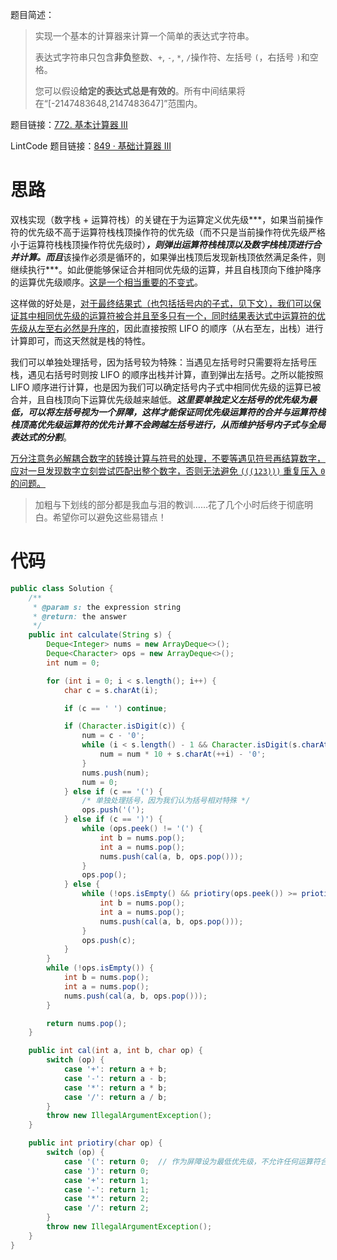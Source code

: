 题目简述：

> 实现一个基本的计算器来计算一个简单的表达式字符串。
>
> 表达式字符串只包含**非负**整数、`+`, `-`, `*`, `/`操作符、左括号 `(`，右括号 `)`和空格。
>
> 您可以假设**给定的表达式总是有效的**。所有中间结果将在“[-2147483648,2147483647]”范围内。

题目链接：[772. 基本计算器 III](https://leetcode.cn/problems/basic-calculator-iii/description/)

LintCode 题目链接：[849 · 基础计算器 III](https://www.lintcode.com/problem/849/)

# 思路

双栈实现（数字栈 + 运算符栈）的关键在于为运算定义优先级***，如果当前操作符的优先级不高于运算符栈栈顶操作符的优先级（而不只是当前操作符优先级严格小于运算符栈栈顶操作符优先级时）***，则弹出运算符栈栈顶以及数字栈栈顶进行合并计算。而且***该操作必须是循环的，如果弹出栈顶后发现新栈顶依然满足条件，则继续执行***。如此便能够保证合并相同优先级的运算，并且自栈顶向下维护降序的运算优先级顺序。<u>这是一个相当重要的不变式</u>。

这样做的好处是，<u>对于最终结果式（也包括括号内的子式，见下文），我们可以保证其中相同优先级的运算符被合并且至多只有一个，同时结果表达式中运算符的优先级从左至右必然是升序的</u>，因此直接按照 LIFO 的顺序（从右至左，出栈）进行计算即可，而这天然就是栈的特性。

我们可以单独处理括号，因为括号较为特殊：当遇见左括号时只需要将左括号压栈，遇见右括号时则按 LIFO 的顺序出栈并计算，直到弹出左括号。之所以能按照 LIFO 顺序进行计算，也是因为我们可以确定括号内子式中相同优先级的运算已被合并，且自栈顶向下运算优先级越来越低。***这里要单独定义左括号的优先级为最低，可以将左括号视为一个屏障，这样才能保证同优先级运算符的合并与运算符栈栈顶高优先级运算符的优先计算不会跨越左括号进行，从而维护括号内子式与全局表达式的分割***。

<u>万分注意务必解耦合数字的转换计算与符号的处理，不要等遇见符号再结算数字，应对一旦发现数字立刻尝试匹配出整个数字，否则无法避免 `(((123)))` 重复压入 `0` 的问题。</u>

> 加粗与下划线的部分都是我血与泪的教训……花了几个小时后终于彻底明白。希望你可以避免这些易错点！

 # 代码

```java
public class Solution {
    /**
     * @param s: the expression string
     * @return: the answer
     */
    public int calculate(String s) {
        Deque<Integer> nums = new ArrayDeque<>();
        Deque<Character> ops = new ArrayDeque<>();
        int num = 0;

        for (int i = 0; i < s.length(); i++) {
            char c = s.charAt(i);

            if (c == ' ') continue;

            if (Character.isDigit(c)) {
                num = c - '0';
                while (i < s.length() - 1 && Character.isDigit(s.charAt(i + 1))) {
                    num = num * 10 + s.charAt(++i) - '0';
                }
                nums.push(num);
                num = 0;
            } else if (c == '(') {
                /* 单独处理括号，因为我们认为括号相对特殊 */
                ops.push('(');
            } else if (c == ')') {
                while (ops.peek() != '(') {
                    int b = nums.pop();
                    int a = nums.pop();
                    nums.push(cal(a, b, ops.pop()));
                }
                ops.pop();
            } else {
                while (!ops.isEmpty() && priotiry(ops.peek()) >= priotiry(c)) {
                    int b = nums.pop();
                    int a = nums.pop();
                    nums.push(cal(a, b, ops.pop()));
                }
                ops.push(c);
            }
        }
        while (!ops.isEmpty()) {
            int b = nums.pop();
            int a = nums.pop();
            nums.push(cal(a, b, ops.pop()));
        }

        return nums.pop();
    }

    public int cal(int a, int b, char op) {
        switch (op) {
            case '+': return a + b;
            case '-': return a - b;
            case '*': return a * b;
            case '/': return a / b;
        }
        throw new IllegalArgumentException();
    }

    public int priotiry(char op) {
        switch (op) {
            case '(': return 0;  // 作为屏障设为最低优先级，不允许任何运算符合并括号
            case ')': return 0;
            case '+': return 1;
            case '-': return 1;
            case '*': return 2;
            case '/': return 2;
        }
        throw new IllegalArgumentException();
    }
}
```


